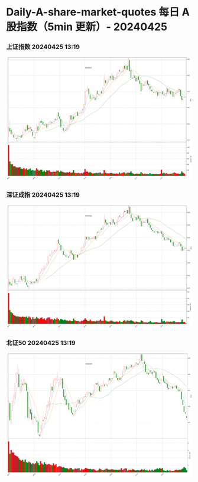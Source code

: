 
# Daily-A-share-market-quotes 每日 A 股指数（5min 更新）- 20240425

### 上证指数 20240425 13:19
![](./fig/2024/4/20240425-sh000001.png)

### 深证成指 20240425 13:19
![](./fig/2024/4/20240425-sz399001.png)

### 北证50 20240425 13:19
![](./fig/2024/4/20240425-bj899050.png)
